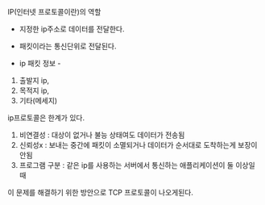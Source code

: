 IP(인터넷 프로토콜이란)의 역할

- 지정한 ip주소로 데이터를 전달한다.
- 패킷이라는 통신단위로 전달된다.

- ip 패킷 정보 -
1. 출발지 ip,
2. 목적지 ip,
3. 기타(메세지)

ip프로토콜은 한계가 있다.
1. 비연결성 : 대상이 없거나 불능 상태여도 데이터가 전송됨
2. 신뢰성x : 보내는 중간에 패킷이 소멸되거나 데이터가 순서대로 도착하는게 보장이 안됨
3. 프로그램 구분 : 같은 ip를 사용하는 서버에서 통신하는 애플리케이션이 둘 이상일때

이 문제를 해결하기 위한 방안으로 TCP 프로토콜이 나오게된다.
